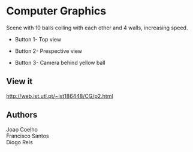 # Computer Graphics
Scene with 10 balls colling with each other and 4 walls, increasing speed.

- Button 1- Top view

- Button 2- Prespective view

- Button 3- Camera behind yellow ball


## View it

http://web.ist.utl.pt/~ist186448/CG/p2.html

## Authors

Joao Coelho  
Francisco Santos  
Diogo Reis  
